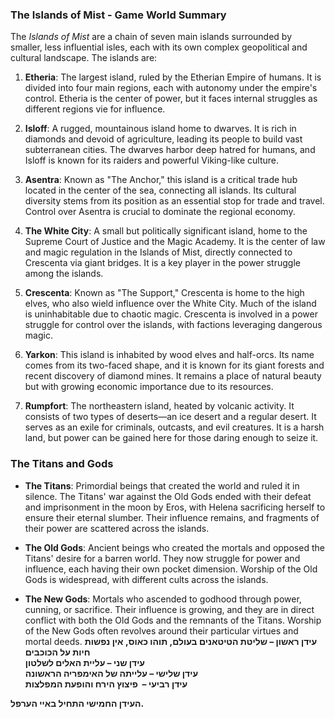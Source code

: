 ### **The Islands of Mist - Game World Summary**

The _Islands of Mist_ are a chain of seven main islands surrounded by smaller, less influential isles, each with its own complex geopolitical and cultural landscape. The islands are:

1. **Etheria**: The largest island, ruled by the Etherian Empire of humans. It is divided into four main regions, each with autonomy under the empire's control. Etheria is the center of power, but it faces internal struggles as different regions vie for influence.
    
2. **Isloff**: A rugged, mountainous island home to dwarves. It is rich in diamonds and devoid of agriculture, leading its people to build vast subterranean cities. The dwarves harbor deep hatred for humans, and Isloff is known for its raiders and powerful Viking-like culture.
    
3. **Asentra**: Known as "The Anchor," this island is a critical trade hub located in the center of the sea, connecting all islands. Its cultural diversity stems from its position as an essential stop for trade and travel. Control over Asentra is crucial to dominate the regional economy.
    
4. **The White City**: A small but politically significant island, home to the Supreme Court of Justice and the Magic Academy. It is the center of law and magic regulation in the Islands of Mist, directly connected to Crescenta via giant bridges. It is a key player in the power struggle among the islands.
    
5. **Crescenta**: Known as "The Support," Crescenta is home to the high elves, who also wield influence over the White City. Much of the island is uninhabitable due to chaotic magic. Crescenta is involved in a power struggle for control over the islands, with factions leveraging dangerous magic.
    
6. **Yarkon**: This island is inhabited by wood elves and half-orcs. Its name comes from its two-faced shape, and it is known for its giant forests and recent discovery of diamond mines. It remains a place of natural beauty but with growing economic importance due to its resources.
    
7. **Rumpfort**: The northeastern island, heated by volcanic activity. It consists of two types of deserts—an ice desert and a regular desert. It serves as an exile for criminals, outcasts, and evil creatures. It is a harsh land, but power can be gained here for those daring enough to seize it.
    

### **The Titans and Gods**

- **The Titans**: Primordial beings that created the world and ruled it in silence. The Titans' war against the Old Gods ended with their defeat and imprisonment in the moon by Eros, with Helena sacrificing herself to ensure their eternal slumber. Their influence remains, and fragments of their power are scattered across the islands.
    
- **The Old Gods**: Ancient beings who created the mortals and opposed the Titans' desire for a barren world. They now struggle for power and influence, each having their own pocket dimension. Worship of the Old Gods is widespread, with different cults across the islands.
    
- **The New Gods**: Mortals who ascended to godhood through power, cunning, or sacrifice. Their influence is growing, and they are in direct conflict with both the Old Gods and the remnants of the Titans. Worship of the New Gods often revolves around their particular virtues and mortal deeds.
**עידן ראשון – שליטת הטיטאנים בעולם, תוהו כאוס, אין נפשות חיות על הכוכבים  
עידן שני – עליית האלים לשלטון   
עידן שלישי – עלייתה של האימפריה הראשונה  
עידן רביעי –  פיצוץ הירח והופעת המפלצות**

**העידן החמישי התחיל באיי הערפל.**